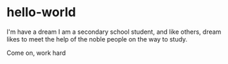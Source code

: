 # hello-world
I'm have a dream
I am a secondary school student, and like others, dream likes to meet the help of the noble people on the way to study.

Come on, work hard
